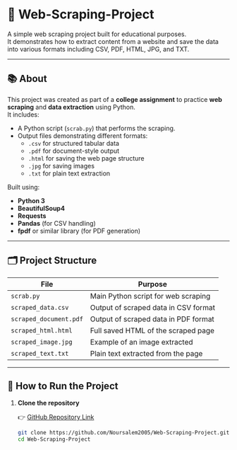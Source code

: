 # 📄 Web-Scraping-Project

A simple web scraping project built for educational purposes.  
It demonstrates how to extract content from a website and save the data into various formats including CSV, PDF, HTML, JPG, and TXT.

---

## 📚 About

This project was created as part of a **college assignment** to practice **web scraping** and **data extraction** using Python.  
It includes:
- A Python script (`scrab.py`) that performs the scraping.
- Output files demonstrating different formats:
  - `.csv` for structured tabular data
  - `.pdf` for document-style output
  - `.html` for saving the web page structure
  - `.jpg` for saving images
  - `.txt` for plain text extraction

Built using:
- **Python 3**
- **BeautifulSoup4**
- **Requests**
- **Pandas** (for CSV handling)
- **fpdf** or similar library (for PDF generation)

---

## 🗂️ Project Structure

| File                 | Purpose                                |
|----------------------|----------------------------------------|
| `scrab.py`           | Main Python script for web scraping    |
| `scraped_data.csv`   | Output of scraped data in CSV format   |
| `scraped_document.pdf` | Output of scraped data in PDF format |
| `scraped_html.html`  | Full saved HTML of the scraped page    |
| `scraped_image.jpg`  | Example of an image extracted          |
| `scraped_text.txt`   | Plain text extracted from the page     |

---

## 🚀 How to Run the Project

1. **Clone the repository**

   👉 [GitHub Repository Link](https://github.com/Noursalem2005/Web-Scraping-Project)

   ```bash
   git clone https://github.com/Noursalem2005/Web-Scraping-Project.git
   cd Web-Scraping-Project
